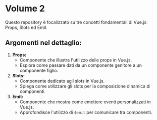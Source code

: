 # Volume 2

Questo repository è focalizzato su tre concetti fondamentali di Vue.js: Props, Slots ed Emit.

## Argomenti nel dettaglio:

1.  **Props:**
    -   Componente che illustra l'utilizzo delle props in Vue.js.
    -   Esplora come passare dati da un componente genitore a un componente figlio.
2.  **Slots:**
    -   Componente dedicato agli slots in Vue.js.
    -   Spiega come utilizzare gli slots per la composizione dinamica di componenti.
3.  **Emit:**
    -   Componente che mostra come emettere eventi personalizzati in Vue.js.
    -   Approfondisce l'utilizzo di `$emit` per comunicare tra componenti.
